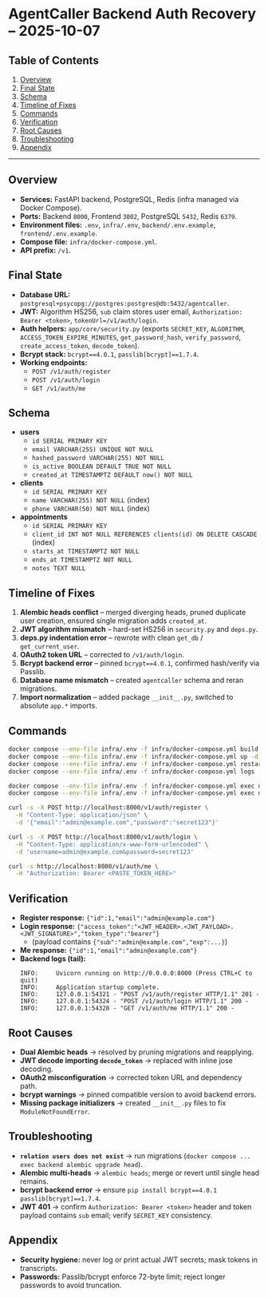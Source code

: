# AgentCaller Backend Auth Recovery – 2025-10-07

## Table of Contents
1. [Overview](#overview)  
2. [Final State](#final-state)  
3. [Schema](#schema)  
4. [Timeline of Fixes](#timeline-of-fixes)  
5. [Commands](#commands)  
6. [Verification](#verification)  
7. [Root Causes](#root-causes)  
8. [Troubleshooting](#troubleshooting)  
9. [Appendix](#appendix)

---

## Overview
- **Services:** FastAPI backend, PostgreSQL, Redis (infra managed via Docker Compose).  
- **Ports:** Backend `8000`, Frontend `3002`, PostgreSQL `5432`, Redis `6379`.  
- **Environment files:** `.env`, `infra/.env`, `backend/.env.example`, `frontend/.env.example`.  
- **Compose file:** `infra/docker-compose.yml`.  
- **API prefix:** `/v1`.

## Final State
- **Database URL:** `postgresql+psycopg://postgres:postgres@db:5432/agentcaller`.  
- **JWT:** Algorithm HS256, `sub` claim stores user email, `Authorization: Bearer <token>`, `tokenUrl=/v1/auth/login`.  
- **Auth helpers:** `app/core/security.py` (exports `SECRET_KEY`, `ALGORITHM`, `ACCESS_TOKEN_EXPIRE_MINUTES`, `get_password_hash`, `verify_password`, `create_access_token`, `decode_token`).  
- **Bcrypt stack:** `bcrypt==4.0.1`, `passlib[bcrypt]==1.7.4`.  
- **Working endpoints:**  
  - `POST /v1/auth/register`  
  - `POST /v1/auth/login`  
  - `GET /v1/auth/me`

## Schema
- **users**  
  - `id SERIAL PRIMARY KEY`  
  - `email VARCHAR(255) UNIQUE NOT NULL`  
  - `hashed_password VARCHAR(255) NOT NULL`  
  - `is_active BOOLEAN DEFAULT TRUE NOT NULL`  
  - `created_at TIMESTAMPTZ DEFAULT now() NOT NULL`  
- **clients**  
  - `id SERIAL PRIMARY KEY`  
  - `name VARCHAR(255) NOT NULL` (index)  
  - `phone VARCHAR(50) NOT NULL` (index)  
- **appointments**  
  - `id SERIAL PRIMARY KEY`  
  - `client_id INT NOT NULL REFERENCES clients(id) ON DELETE CASCADE` (index)  
  - `starts_at TIMESTAMPTZ NOT NULL`  
  - `ends_at TIMESTAMPTZ NOT NULL`  
  - `notes TEXT NULL`

## Timeline of Fixes
1. **Alembic heads conflict** – merged diverging heads, pruned duplicate user creation, ensured single migration adds `created_at`.  
2. **JWT algorithm mismatch** – hard-set HS256 in `security.py` and `deps.py`.  
3. **deps.py indentation error** – rewrote with clean `get_db` / `get_current_user`.  
4. **OAuth2 token URL** – corrected to `/v1/auth/login`.  
5. **Bcrypt backend error** – pinned `bcrypt==4.0.1`, confirmed hash/verify via Passlib.  
6. **Database name mismatch** – created `agentcaller` schema and reran migrations.  
7. **Import normalization** – added package `__init__.py`, switched to absolute `app.*` imports.

## Commands
```bash
docker compose --env-file infra/.env -f infra/docker-compose.yml build backend
docker compose --env-file infra/.env -f infra/docker-compose.yml up -d backend
docker compose --env-file infra/.env -f infra/docker-compose.yml restart backend
docker compose --env-file infra/.env -f infra/docker-compose.yml logs --tail=120 backend
```

```bash
docker compose --env-file infra/.env -f infra/docker-compose.yml exec db psql -U postgres -d agentcaller -c '\dt'
docker compose --env-file infra/.env -f infra/docker-compose.yml exec db psql -U postgres -d agentcaller -c '\d+ users'
```

```bash
curl -s -X POST http://localhost:8000/v1/auth/register \
  -H "Content-Type: application/json" \
  -d '{"email":"admin@example.com","password":"secret123"}'

curl -s -X POST http://localhost:8000/v1/auth/login \
  -H "Content-Type: application/x-www-form-urlencoded" \
  -d 'username=admin@example.com&password=secret123'

curl -s http://localhost:8000/v1/auth/me \
  -H "Authorization: Bearer <PASTE_TOKEN_HERE>"
```

## Verification
- **Register response:** `{"id":1,"email":"admin@example.com"}`  
- **Login response:** `{"access_token":"<JWT_HEADER>.<JWT_PAYLOAD>.<JWT_SIGNATURE>","token_type":"bearer"}`  
  - (payload contains `{"sub":"admin@example.com","exp":...}`)  
- **Me response:** `{"id":1,"email":"admin@example.com"}`  
- **Backend logs (tail):**
  ```
  INFO:     Uvicorn running on http://0.0.0.0:8000 (Press CTRL+C to quit)
  INFO:     Application startup complete.
  INFO:     127.0.0.1:54321 - "POST /v1/auth/register HTTP/1.1" 201 -
  INFO:     127.0.0.1:54324 - "POST /v1/auth/login HTTP/1.1" 200 -
  INFO:     127.0.0.1:54328 - "GET /v1/auth/me HTTP/1.1" 200 -
  ```

## Root Causes
- **Dual Alembic heads** → resolved by pruning migrations and reapplying.  
- **JWT decode importing `decode_token`** → replaced with inline jose decoding.  
- **OAuth2 misconfiguration** → corrected token URL and dependency path.  
- **bcrypt warnings** → pinned compatible version to avoid backend errors.  
- **Missing package initializers** → created `__init__.py` files to fix `ModuleNotFoundError`.

## Troubleshooting
- **`relation users does not exist`** → run migrations (`docker compose ... exec backend alembic upgrade head`).  
- **Alembic multi-heads** → `alembic heads`; merge or revert until single head remains.  
- **bcrypt backend error** → ensure `pip install bcrypt==4.0.1 passlib[bcrypt]==1.7.4`.  
- **JWT 401** → confirm `Authorization: Bearer <token>` header and token payload contains `sub` email; verify `SECRET_KEY` consistency.

## Appendix
- **Security hygiene:** never log or print actual JWT secrets; mask tokens in transcripts.  
- **Passwords:** Passlib/bcrypt enforce 72-byte limit; reject longer passwords to avoid truncation.
